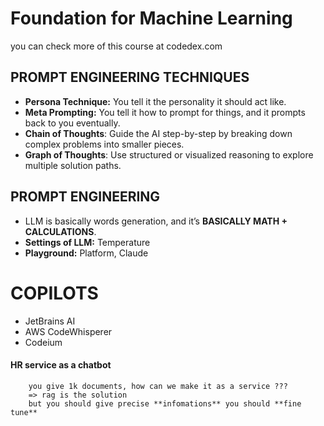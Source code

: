 # Foundation for Machine Learning

you can check more of this course at codedex.com


## PROMPT ENGINEERING TECHNIQUES
- **Persona Technique:** You tell it the personality it should act like.
- **Meta Prompting:** You tell it how to prompt for things, and it prompts back to you eventually.
- **Chain of Thoughts**: Guide the AI step-by-step by breaking down complex problems into smaller pieces. 
- **Graph of Thoughts**: Use structured or visualized reasoning to explore multiple solution paths.

## PROMPT ENGINEERING
- LLM is basically words generation, and it’s **BASICALLY MATH + CALCULATIONS**.
- **Settings of LLM:** Temperature
- **Playground:** Platform, Claude


# COPILOTS
- JetBrains AI
- AWS CodeWhisperer
- Codeium

#### HR service as a  chatbot 
		you give 1k documents, how can we make it as a service ???
		=> rag is the solution
		but you should give precise **infomations** you should **fine tune**

